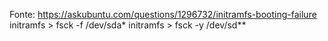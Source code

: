 
Fonte: https://askubuntu.com/questions/1296732/initramfs-booting-failure
initramfs > fsck -f /dev/sda*
initramfs > fsck -y /dev/sd**